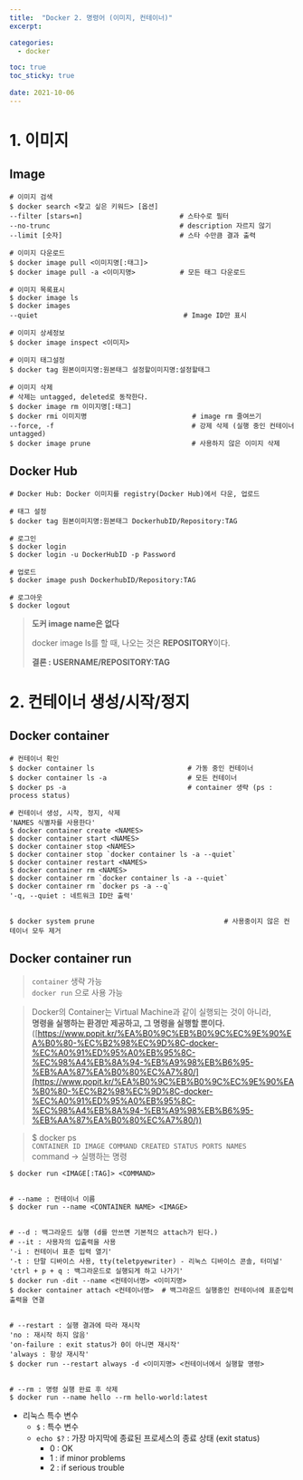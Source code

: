 ```yaml
---
title:  "Docker 2. 명령어 (이미지, 컨테이너)"
excerpt:

categories:
  - docker

toc: true
toc_sticky: true
 
date: 2021-10-06
---
```


# 1\. 이미지

## Image

```shell
# 이미지 검색
$ docker search <찾고 싶은 키워드> [옵션]
--filter [stars=n]                        # 스타수로 필터
--no-trunc                                # description 자르지 않기
--limit [숫자]                             # 스타 수만큼 결과 출력

# 이미지 다운로드
$ docker image pull <이미지명[:태그]>
$ docker image pull -a <이미지명>           # 모든 태그 다운로드

# 이미지 목록표시
$ docker image ls
$ docker images
--quiet                                    # Image ID만 표시

# 이미지 상세정보
$ docker image inspect <이미지>

# 이미지 태그설정
$ docker tag 원본이미지명:원본태그 설정할이미지명:설정할태그

# 이미지 삭제
# 삭제는 untagged, deleted로 동작한다.
$ docker image rm 이미지명[:태그]
$ docker rmi 이미지명                          # image rm 줄여쓰기
--force, -f                                  # 강제 삭제 (실행 중인 컨테이너 untagged)
$ docker image prune                         # 사용하지 않은 이미지 삭제
```

## Docker Hub

```shell
# Docker Hub: Docker 이미지를 registry(Docker Hub)에서 다운, 업로드

# 태그 설정
$ docker tag 원본이미지명:원본태그 DockerhubID/Repository:TAG

# 로그인
$ docker login
$ docker login -u DockerHubID -p Password

# 업로드
$ docker image push DockerhubID/Repository:TAG

# 로그아웃
$ docker logout
```

> **도커 image name은 없다**
>
> docker image ls를 할 때, 나오는 것은 **REPOSITORY**이다.
>
> **결론 : USERNAME/REPOSITORY:TAG**

# 2\. 컨테이너 생성/시작/정지

## Docker container

```shell
# 컨테이너 확인
$ docker container ls                       # 가동 중인 컨테이너
$ docker container ls -a                    # 모든 컨테이너
$ docker ps -a                              # container 생략 (ps : process status)

# 컨테이너 생성, 시작, 정지, 삭제
'NAMES 식별자를 사용한다'
$ docker container create <NAMES>
$ docker container start <NAMES>
$ docker container stop <NAMES>
$ docker container stop `docker container ls -a --quiet`
$ docker container restart <NAMES>
$ docker container rm <NAMES>
$ docker container rm `docker container ls -a --quiet`
$ docker container rm `docker ps -a --q`
'-q, --quiet : 네트워크 ID만 출력'


$ docker system prune                                # 사용중이지 않은 컨테이너 모두 제거
```

## Docker container run

> `container` 생략 가능  
> `docker run` 으로 사용 가능    

> Docker의 Container는 Virtual Machine과 같이 실행되는 것이 아니라,  
> **명령을 실행하는 환경만 제공하고, 그 명령을 실행할 뿐이다.**  
> ([https://www.popit.kr/%EA%B0%9C%EB%B0%9C%EC%9E%90%EA%B0%80-%EC%B2%98%EC%9D%8C-docker-%EC%A0%91%ED%95%A0%EB%95%8C-%EC%98%A4%EB%8A%94-%EB%A9%98%EB%B6%95-%EB%AA%87%EA%B0%80%EC%A7%80/](https://www.popit.kr/%EA%B0%9C%EB%B0%9C%EC%9E%90%EA%B0%80-%EC%B2%98%EC%9D%8C-docker-%EC%A0%91%ED%95%A0%EB%95%8C-%EC%98%A4%EB%8A%94-%EB%A9%98%EB%B6%95-%EB%AA%87%EA%B0%80%EC%A7%80/))

> $ docker ps  
> `CONTAINER ID IMAGE COMMAND CREATED STATUS PORTS NAMES`  
> command -> 실행하는 명령

```shell
$ docker run <IMAGE[:TAG]> <COMMAND>


# --name : 컨테이너 이름
$ docker run --name <CONTAINER NAME> <IMAGE>


# --d : 백그라운드 실행 (d를 안쓰면 기본적으 attach가 된다.)
# --it : 사용자의 입출력을 사용
'-i : 컨테이너 표준 입력 열기'
'-t : 단말 디바이스 사용, tty(teletpyewriter) - 리눅스 디바이스 콘솔, 터미널'
'ctrl + p + q : 백그라운드로 실행되게 하고 나가기'
$ docker run -dit --name <컨테이너명> <이미지명> 
$ docker container attach <컨테이너명>  # 백그라운드 실행중인 컨테이너에 표준입력출력을 연결                      


# --restart : 실행 결과에 따라 재시작
'no : 재시작 하지 않음'
'on-failure : exit status가 0이 아니면 재시작'
'always : 항상 재시작'
$ docker run --restart always -d <이미지명> <컨테이너에서 실행할 명령>


# --rm : 명령 실행 완료 후 삭제
$ docker run --name hello --rm hello-world:latest 
```

-   리눅스 특수 변수
    -   `$` : 특수 변수
    -   `echo $?` : 가장 마지막에 종료된 프로세스의 종료 상태 (exit status)
        -   0 : OK
        -   1 : if minor problems
        -   2 : if serious trouble
